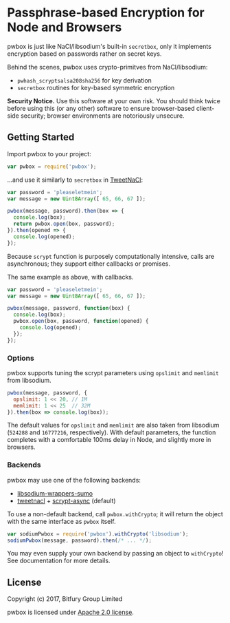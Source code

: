 # Passphrase-based Encryption for Node and Browsers

pwbox is just like NaCl/libsodium's built-in `secretbox`, only it implements
encryption based on passwords rather on secret keys.

Behind the scenes, pwbox uses crypto-primitves from NaCl/libsodium:
  * `pwhash_scryptsalsa208sha256` for key derivation
  * `secretbox` routines for key-based symmetric encryption
  
**Security Notice.** Use this software at your own risk. You should think twice
before using this (or any other) software to ensure browser-based client-side
security; browser environments are notoriously unsecure.

## Getting Started

Import pwbox to your project:
```javascript
var pwbox = require('pwbox');
```

...and use it similarly to `secretbox` in [TweetNaCl](http://tweetnacl.js.org/):
```javascript
var password = 'pleaseletmein';
var message = new Uint8Array([ 65, 66, 67 ]);

pwbox(message, password).then(box => {
  console.log(box);
  return pwbox.open(box, password);
}).then(opened => {
  console.log(opened);
});
```

Because `scrypt` function is purposely computationally intensive,
calls are asynchronous; they support either callbacks or promises.

The same example as above, with callbacks.
```javascript
var password = 'pleaseletmein';
var message = new Uint8Array([ 65, 66, 67 ]);

pwbox(message, password, function(box) {
  console.log(box);
  pwbox.open(box, password, function(opened) {
    console.log(opened);
  });
});
```

### Options

pwbox supports tuning the scrypt parameters using `opslimit` and `memlimit` from
libsodium.

```javascript
pwbox(message, password, {
  opslimit: 1 << 20, // 1M
  memlimit: 1 << 25  // 32M
}).then(box => console.log(box));
```

The default values for `opslimit` and `memlimit` are also taken from libsodium
(`524288` and `16777216`, respectively). With default parameters, the function completes 
with a comfortable 100ms delay in Node, and slightly more in browsers.

### Backends

pwbox may use one of the following backends:
  * [libsodium-wrappers-sumo][libsodium]
  * [tweetnacl][tweetnacl] + [scrypt-async][scrypt-async] (default)
  
To use a non-default backend, call `pwbox.withCrypto`; it will return the
object with the same interface as `pwbox` itself.

```javascript
var sodiumPwbox = require('pwbox').withCrypto('libsodium');
sodiumPwbox(message, password).then(/* ... */);
```

You may even supply your own backend by passing an object to `withCrypto`!
See documentation for more details.

[libsodium]: https://www.npmjs.com/package/libsodium-wrappers-sumo
[tweetnacl]: https://www.npmjs.com/package/tweetnacl
[scrypt-async]: https://www.npmjs.com/package/scrypt-async

## License

Copyright (c) 2017, Bitfury Group Limited  

pwbox is licensed under [Apache 2.0 license](LICENSE). 
